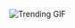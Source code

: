 
<!-- GIF_SECTION -->
![Trending GIF](https://media1.giphy.com/media/v1.Y2lkPThiYjIxNzcyNHl3amRwNWpxMm9qa2x3MnY0MHM1aWF6bGkxZjF3bTd0MXQyMW01NSZlcD12MV9naWZzX3NlYXJjaCZjdD1n/llarwdtFqG63IlqUR1/giphy.gif)
<!-- END_GIF_SECTION -->
